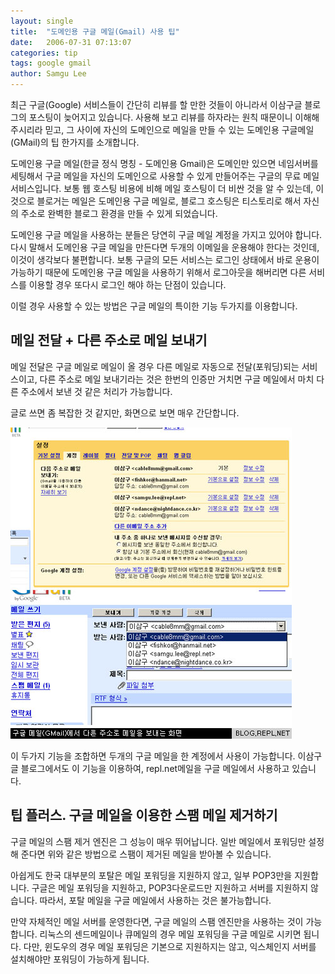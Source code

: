 ```yaml
---
layout: single
title:  "도메인용 구글 메일(Gmail) 사용 팁"
date:   2006-07-31 07:13:07
categories: tip
tags: google gmail
author: Samgu Lee
---
```

최근 구글(Google) 서비스들이 간단히 리뷰를 할 만한 것들이 아니라서 이삼구글 블로그의 포스팅이 늦어지고 있습니다. 사용해 보고 리뷰를 하자라는 원칙 때문이니 이해해 주시리라 믿고, 그 사이에 자신의 도메인으로 메일을 만들 수 있는 도메인용 구글메일(GMail)의 팁 한가지를 소개합니다.

도메인용 구글 메일(한글 정식 명칭 - 도메인용 Gmail)은 도메인만 있으면 네임서버를 세팅해서 구글 메일을 자신의 도메인으로 사용할 수 있게 만들어주는 구글의 무료 메일 서비스입니다. 보통 웹 호스팅 비용에 비해 메일 호스팅이 더 비싼 것을 알 수 있는데, 이것으로 블로거는 메일은 도메인용 구글 메일로, 블로그 호스팅은 티스토리로 해서 자신의 주소로 완벽한 블로그 환경을 만들 수 있게 되었습니다.

도메인용 구글 메일을 사용하는 분들은 당연히 구글 메일 계정을 가지고 있어야 합니다. 다시 말해서 도메인용 구글 메일을 만든다면 두개의 이메일을 운용해야 한다는 것인데, 이것이 생각보다 불편합니다. 보통 구글의 모든 서비스는 로그인 상태에서 바로 운용이 가능하기 때문에 도메인용 구글 메일을 사용하기 위해서 로그아웃을 해버리면 다른 서비스를 이용할 경우 또다시 로그인 해야 하는 단점이 있습니다.

이럴 경우 사용할 수 있는 방법은 구글 메일의 특이한 기능 두가지를 이용합니다.

## 메일 전달 + 다른 주소로 메일 보내기

메일 전달은 구글 메일로 메일이 올 경우 다른 메일로 자동으로 전달(포워딩)되는 서비스이고, 다른 주소로 메일 보내기라는 것은 한번의 인증만 거치면 구글 메일에서 마치 다른 주소에서 보낸 것 같은 처리가 가능합니다.

글로 쓰면 좀 복잡한 것 같지만, 화면으로 보면 매우 간단합니다.

![구글 메일(GMail)에서 다른 주소로 메일 보내는 화면](/assets/gmail_custom_sender.jpg)

이 두가지 기능을 조합하면 두개의 구글 메일을 한 계정에서 사용이 가능합니다. 이삼구글 블로그에서도 이 기능을 이용하여, repl.net메일을 구글 메일에서 사용하고 있습니다.

## 팁 플러스. 구글 메일을 이용한 스팸 메일 제거하기

구글 메일의 스팸 제거 엔진은 그 성능이 매우 뛰어납니다. 일반 메일에서 포워딩만 설정해 준다면 위와 같은 방법으로 스팸이 제거된 메일을 받아볼 수 있습니다.

아쉽게도 한국 대부분의 포탈은 메일 포워딩을 지원하지 않고, 일부 POP3만을 지원합니다. 구글은 메일 포워딩을 지원하고, POP3다운로드만 지원하고 서버를 지원하지 않습니다. 따라서, 포탈 메일을 구글 메일에서 사용하는 것은 불가능합니다.

만약 자체적인 메일 서버를 운영한다면, 구글 메일의 스팸 엔진만을 사용하는 것이 가능합니다. 리눅스의 센드메일이나 큐메일의 경우 메일 포워딩을 구글 메일로 시키면 됩니다. 다만, 윈도우의 경우 메일 포워딩은 기본으로 지원하지는 않고, 익스체인지 서버를 설치해야만 포워딩이 가능하게 됩니다.
